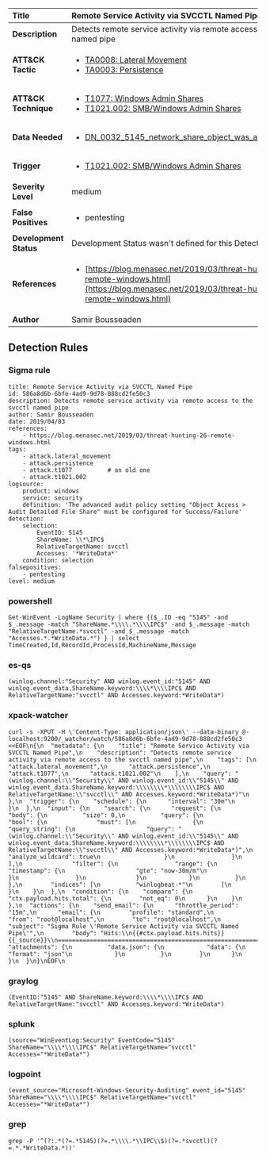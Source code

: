 | Title                    | Remote Service Activity via SVCCTL Named Pipe       |
|:-------------------------|:------------------|
| **Description**          | Detects remote service activity via remote access to the svcctl named pipe |
| **ATT&amp;CK Tactic**    |  <ul><li>[TA0008: Lateral Movement](https://attack.mitre.org/tactics/TA0008)</li><li>[TA0003: Persistence](https://attack.mitre.org/tactics/TA0003)</li></ul>  |
| **ATT&amp;CK Technique** | <ul><li>[T1077: Windows Admin Shares](https://attack.mitre.org/techniques/T1077)</li><li>[T1021.002: SMB/Windows Admin Shares](https://attack.mitre.org/techniques/T1021/002)</li></ul>  |
| **Data Needed**          | <ul><li>[DN_0032_5145_network_share_object_was_accessed_detailed](../Data_Needed/DN_0032_5145_network_share_object_was_accessed_detailed.md)</li></ul>  |
| **Trigger**              | <ul><li>[T1021.002: SMB/Windows Admin Shares](../Triggers/T1021.002.md)</li></ul>  |
| **Severity Level**       | medium |
| **False Positives**      | <ul><li>pentesting</li></ul>  |
| **Development Status**   |  Development Status wasn't defined for this Detection Rule yet  |
| **References**           | <ul><li>[https://blog.menasec.net/2019/03/threat-hunting-26-remote-windows.html](https://blog.menasec.net/2019/03/threat-hunting-26-remote-windows.html)</li></ul>  |
| **Author**               | Samir Bousseaden |


## Detection Rules

### Sigma rule

```
title: Remote Service Activity via SVCCTL Named Pipe
id: 586a8d6b-6bfe-4ad9-9d78-888cd2fe50c3
description: Detects remote service activity via remote access to the svcctl named pipe
author: Samir Bousseaden
date: 2019/04/03
references:
    - https://blog.menasec.net/2019/03/threat-hunting-26-remote-windows.html
tags:
    - attack.lateral_movement
    - attack.persistence
    - attack.t1077          # an old one
    - attack.t1021.002
logsource:
    product: windows
    service: security
    definition: 'The advanced audit policy setting "Object Access > Audit Detailed File Share" must be configured for Success/Failure'
detection:
    selection:
        EventID: 5145
        ShareName: \\*\IPC$
        RelativeTargetName: svcctl
        Accesses: '*WriteData*'
    condition: selection
falsepositives:
    - pentesting
level: medium

```





### powershell
    
```
Get-WinEvent -LogName Security | where {($_.ID -eq "5145" -and $_.message -match "ShareName.*\\\\.*\\\\IPC$" -and $_.message -match "RelativeTargetName.*svcctl" -and $_.message -match "Accesses.*.*WriteData.*") } | select TimeCreated,Id,RecordId,ProcessId,MachineName,Message
```


### es-qs
    
```
(winlog.channel:"Security" AND winlog.event_id:"5145" AND winlog.event_data.ShareName.keyword:\\\\*\\\\IPC$ AND RelativeTargetName:"svcctl" AND Accesses.keyword:*WriteData*)
```


### xpack-watcher
    
```
curl -s -XPUT -H \'Content-Type: application/json\' --data-binary @- localhost:9200/_watcher/watch/586a8d6b-6bfe-4ad9-9d78-888cd2fe50c3 <<EOF\n{\n  "metadata": {\n    "title": "Remote Service Activity via SVCCTL Named Pipe",\n    "description": "Detects remote service activity via remote access to the svcctl named pipe",\n    "tags": [\n      "attack.lateral_movement",\n      "attack.persistence",\n      "attack.t1077",\n      "attack.t1021.002"\n    ],\n    "query": "(winlog.channel:\\"Security\\" AND winlog.event_id:\\"5145\\" AND winlog.event_data.ShareName.keyword:\\\\\\\\*\\\\\\\\IPC$ AND RelativeTargetName:\\"svcctl\\" AND Accesses.keyword:*WriteData*)"\n  },\n  "trigger": {\n    "schedule": {\n      "interval": "30m"\n    }\n  },\n  "input": {\n    "search": {\n      "request": {\n        "body": {\n          "size": 0,\n          "query": {\n            "bool": {\n              "must": [\n                {\n                  "query_string": {\n                    "query": "(winlog.channel:\\"Security\\" AND winlog.event_id:\\"5145\\" AND winlog.event_data.ShareName.keyword:\\\\\\\\*\\\\\\\\IPC$ AND RelativeTargetName:\\"svcctl\\" AND Accesses.keyword:*WriteData*)",\n                    "analyze_wildcard": true\n                  }\n                }\n              ],\n              "filter": {\n                "range": {\n                  "timestamp": {\n                    "gte": "now-30m/m"\n                  }\n                }\n              }\n            }\n          }\n        },\n        "indices": [\n          "winlogbeat-*"\n        ]\n      }\n    }\n  },\n  "condition": {\n    "compare": {\n      "ctx.payload.hits.total": {\n        "not_eq": 0\n      }\n    }\n  },\n  "actions": {\n    "send_email": {\n      "throttle_period": "15m",\n      "email": {\n        "profile": "standard",\n        "from": "root@localhost",\n        "to": "root@localhost",\n        "subject": "Sigma Rule \'Remote Service Activity via SVCCTL Named Pipe\'",\n        "body": "Hits:\\n{{#ctx.payload.hits.hits}}{{_source}}\\n================================================================================\\n{{/ctx.payload.hits.hits}}",\n        "attachments": {\n          "data.json": {\n            "data": {\n              "format": "json"\n            }\n          }\n        }\n      }\n    }\n  }\n}\nEOF\n
```


### graylog
    
```
(EventID:"5145" AND ShareName.keyword:\\\\*\\\\IPC$ AND RelativeTargetName:"svcctl" AND Accesses.keyword:*WriteData*)
```


### splunk
    
```
(source="WinEventLog:Security" EventCode="5145" ShareName="\\\\*\\\\IPC$" RelativeTargetName="svcctl" Accesses="*WriteData*")
```


### logpoint
    
```
(event_source="Microsoft-Windows-Security-Auditing" event_id="5145" ShareName="\\\\*\\\\IPC$" RelativeTargetName="svcctl" Accesses="*WriteData*")
```


### grep
    
```
grep -P '^(?:.*(?=.*5145)(?=.*\\\\.*\\IPC\\$)(?=.*svcctl)(?=.*.*WriteData.*))'
```



